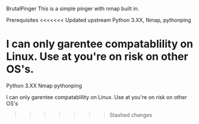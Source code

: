 BrutalPinger
This is a simple pinger with nmap built in.

Prerequisites
<<<<<<< Updated upstream
Python 3.XX, Nmap, pythonping

I can only garentee compatablility on Linux. Use at you're on risk 
on other OS's.
=======
Python 3.XX
Nmap
pythonping

I can only garentee compatablility on Linux. Use at you're on risk 
on other OS's
>>>>>>> Stashed changes
